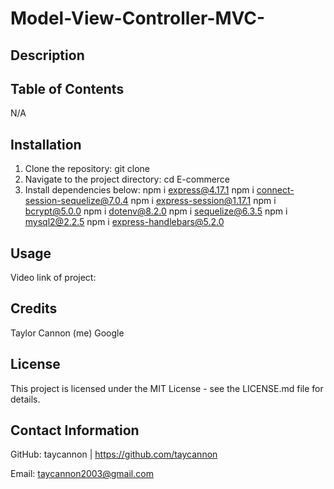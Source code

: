# Model-View-Controller-MVC-

## Description


## Table of Contents
N/A

## Installation
1. Clone the repository: git clone 
2. Navigate to the project directory: cd E-commerce
3. Install dependencies below: 
npm i express@4.17.1
npm i connect-session-sequelize@7.0.4
npm i express-session@1.17.1
npm i bcrypt@5.0.0
npm i dotenv@8.2.0
npm i sequelize@6.3.5
npm i mysql2@2.2.5
npm i express-handlebars@5.2.0

## Usage

Video link of project: 

## Credits
Taylor Cannon (me)
Google

## License
This project is licensed under the MIT License - see the LICENSE.md file for details.

## Contact Information
GitHub: taycannon | https://github.com/taycannon

Email: taycannon2003@gmail.com
